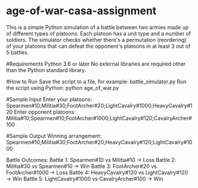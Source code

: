 # age-of-war-casa-assignment
This is a simple Python simulation of a battle between two armies made up of different types of platoons. Each platoon has a unit type and a number of soldiers. The simulator checks whether there's a permutation (reordering) of your platoons that can defeat the opponent's platoons in at least 3 out of 5 battles.

#Requirements
Python 3.6 or later
No external libraries are required other than the Python standard library.

#How to Run
Save the script to a file, for example: battle_simulator.py
Run the script using Python:
python age_of_war.py

#Sample Input
Enter your platoons: Spearmen#10;Militia#30;FootArcher#20;LightCavalry#1000;HeavyCavalry#120
Enter opponent platoons: Militia#10;Spearmen#10;FootArcher#1000;LightCavalry#120;CavalryArcher#100

#Sample Output
Winning arrangement: Spearmen#10;Militia#30;FootArcher#20;HeavyCavalry#120;LightCavalry#1000

Battle Outcomes:
Battle 1: Spearmen#10 vs Militia#10 → Loss
Battle 2: Militia#30 vs Spearmen#10 → Win
Battle 3: FootArcher#20 vs FootArcher#1000 → Loss
Battle 4: HeavyCavalry#120 vs LightCavalry#120 → Win
Battle 5: LightCavalry#1000 vs CavalryArcher#100 → Win
